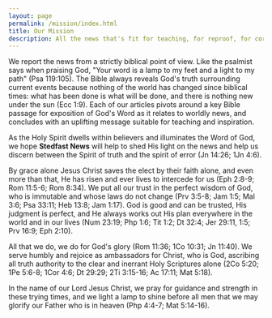 ```yaml
---
layout: page
permalink: /mission/index.html
title: Our Mission
description: All the news that's fit for teaching, for reproof, for correction and for training in righteousness.
---
```


We report the news from a strictly biblical point of view.  Like the psalmist says when praising God, "Your word is a lamp to my feet and a light to my path" (Psa 119:105).  The Bible always reveals God's truth surrounding current events because nothing of the world has changed since biblical times: what has been done is what will be done, and there is nothing new under the sun (Ecc 1:9).  Each of our articles pivots around a key Bible passage for exposition of God's Word as it relates to worldly news, and concludes with an uplifting message suitable for teaching and inspiration.

As the Holy Spirit dwells within believers and illuminates the Word of God, we hope **Stedfast News** will help to shed His light on the news and help us discern between the Spirit of truth and the spirit of error (Jn 14:26; 1Jn 4:6).

By grace alone Jesus Christ saves the elect by their faith alone, and even more than that, He has risen and ever lives to intercede for us (Eph 2:8-9; Rom 11:5-6; Rom 8:34).  We put all our trust in the perfect wisdom of God, who is immutable and whose laws do not change (Prv 3:5-8; Jam 1:5; Mal 3:6; Psa 33:11; Heb 13:8; Jam 1:17).  God is good and can be trusted, His judgment is perfect, and He always works out His plan everywhere in the world and in our lives (Num 23:19; Php 1:6; Tit 1:2; Dt 32:4; Jer 29:11, 1:5; Prv 16:9; Eph 2:10).

All that we do, we do for God's glory (Rom 11:36; 1Co 10:31; Jn 11:40).  We serve humbly and rejoice as ambassadors for Christ, who is God, ascribing all truth authority to the clear and inerrant Holy Scriptures alone (2Co 5:20; 1Pe 5:6-8; 1Cor 4:6; Dt 29:29; 2Ti 3:15-16; Ac 17:11; Mat 5:18).

In the name of our Lord Jesus Christ, we pray for guidance and strength in these trying times, and we light a lamp to shine before all men that we may glorify our Father who is in heaven (Php 4:4-7; Mat 5:14-16).
